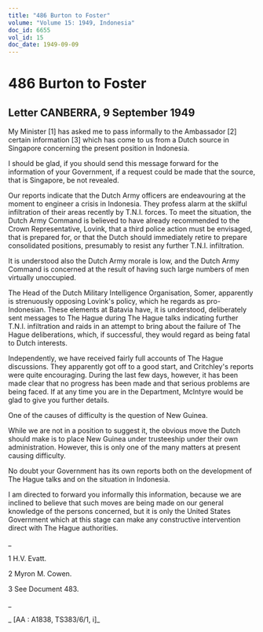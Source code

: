 ```yaml
---
title: "486 Burton to Foster"
volume: "Volume 15: 1949, Indonesia"
doc_id: 6655
vol_id: 15
doc_date: 1949-09-09
---
```


# 486 Burton to Foster

## Letter CANBERRA, 9 September 1949

My Minister [1] has asked me to pass informally to the Ambassador [2] certain information [3] which has come to us from a Dutch source in Singapore concerning the present position in Indonesia.

I should be glad, if you should send this message forward for the information of your Government, if a request could be made that the source, that is Singapore, be not revealed.

Our reports indicate that the Dutch Army officers are endeavouring at the moment to engineer a crisis in Indonesia. They profess alarm at the skilful infiltration of their areas recently by T.N.I. forces. To meet the situation, the Dutch Army Command is believed to have already recommended to the Crown Representative, Lovink, that a third police action must be envisaged, that is prepared for, or that the Dutch should immediately retire to prepare consolidated positions, presumably to resist any further T.N.I. infiltration.

It is understood also the Dutch Army morale is low, and the Dutch Army Command is concerned at the result of having such large numbers of men virtually unoccupied.

The Head of the Dutch Military Intelligence Organisation, Somer, apparently is strenuously opposing Lovink's policy, which he regards as pro-Indonesian. These elements at Batavia have, it is understood, deliberately sent messages to The Hague during The Hague talks indicating further T.N.I. infiltration and raids in an attempt to bring about the failure of The Hague deliberations, which, if successful, they would regard as being fatal to Dutch interests.

Independently, we have received fairly full accounts of The Hague discussions. They apparently got off to a good start, and Critchley's reports were quite encouraging. During the last few days, however, it has been made clear that no progress has been made and that serious problems are being faced. If at any time you are in the Department, McIntyre would be glad to give you further details.

One of the causes of difficulty is the question of New Guinea.

While we are not in a position to suggest it, the obvious move the Dutch should make is to place New Guinea under trusteeship under their own administration. However, this is only one of the many matters at present causing difficulty.

No doubt your Government has its own reports both on the development of The Hague talks and on the situation in Indonesia.

I am directed to forward you informally this information, because we are inclined to believe that such moves are being made on our general knowledge of the persons concerned, but it is only the United States Government which at this stage can make any constructive intervention direct with The Hague authorities.

_

1 H.V. Evatt.

2 Myron M. Cowen.

3 See Document 483.

_

_ [AA : A1838, TS383/6/1, i]_
